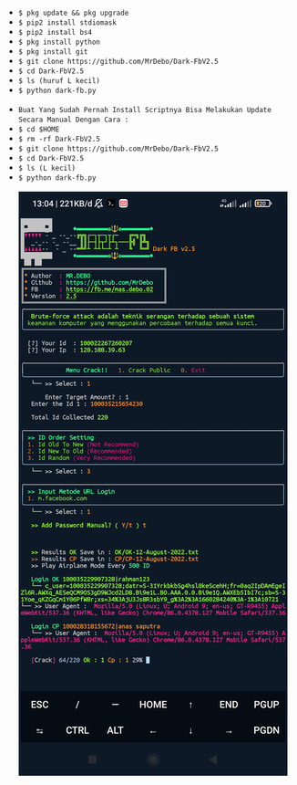 <ul>
<li><code>$ pkg update && pkg upgrade</code></li>
<li><code>$ pip2 install stdiomask</code></li>
<li><code>$ pip2 install bs4</code></li>
<li><code>$ pkg install python</code></li>
<li><code>$ pkg install git</code></li>
<li><code>$ git clone https://github.com/MrDebo/Dark-FbV2.5</code></li>
<li><code>$ cd Dark-FbV2.5</code></li>
<li><code>$ ls (huruf L kecil)</code></li>
<li><code>$ python dark-fb.py</code></li>
<br/>
<li><code>Buat Yang Sudah Pernah Install Scriptnya Bisa Melakukan Update Secara Manual Dengan Cara :</code></li>
<li><code>$ cd $HOME</code></li>
<li><code>$ rm -rf Dark-FbV2.5</code></li>
<li><code>$ git clone https://github.com/MrDebo/Dark-FbV2.5</code></li>
<li><code>$ cd Dark-FbV2.5</code></li>
<li><code>$ ls (L kecil)</code></li>
<li><code>$ python dark-fb.py</code></li>
<br/>
<img src="https://github.com/MrDebo/Dark-FbV2.5/blob/main/Screenshot_by_debo.jpg" />
